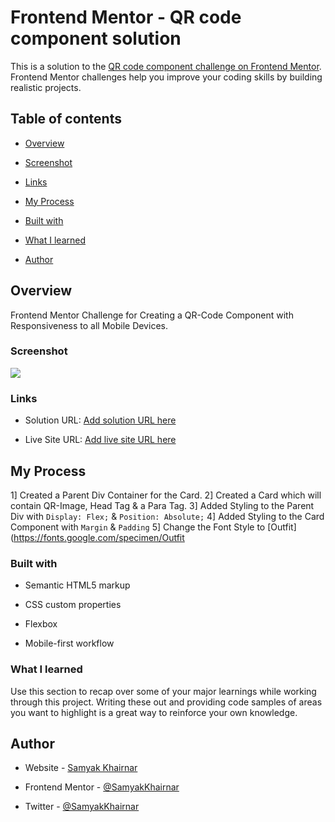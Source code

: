 # Frontend Mentor - QR code component solution

  

This is a solution to the [QR code component challenge on Frontend Mentor](https://www.frontendmentor.io/challenges/qr-code-component-iux_sIO_H). Frontend Mentor challenges help you improve your coding skills by building realistic projects.

  

## Table of contents

  

- [Overview](#overview)

- [Screenshot](#screenshot)

- [Links](#links)

- [My Process](#my-process)

- [Built with](#built-with)

- [What I learned](#what-i-learned)

- [Author](#author)



  

## Overview
Frontend Mentor Challenge for Creating a QR-Code Component with Responsiveness to all Mobile Devices.
  

### Screenshot

  

![](./screenshot.jpg)

  


  

### Links

  

- Solution URL: [Add solution URL here](https://your-solution-url.com)

- Live Site URL: [Add live site URL here](https://your-live-site-url.com)

  

## My Process

1] Created a Parent Div Container for the Card.
2] Created a Card which will contain QR-Image, Head Tag & a Para Tag.
3] Added Styling to the Parent Div with `Display: Flex;` & `Position: Absolute;`
4] Added Styling to the Card Component with `Margin` & `Padding`
5] Change the Font Style to [Outfit](https://fonts.google.com/specimen/Outfit

  

### Built with

  

- Semantic HTML5 markup

- CSS custom properties

- Flexbox

- Mobile-first workflow

  

### What I learned

  

Use this section to recap over some of your major learnings while working through this project. Writing these out and providing code samples of areas you want to highlight is a great way to reinforce your own knowledge.
  
 
  

## Author

  

- Website - [Samyak Khairnar](https://samyakk.netlify.app/)

- Frontend Mentor - [@SamyakKhairnar](https://www.frontendmentor.io/profile/SamyakKhairnar)

- Twitter - [@SamyakKhairnar](https://twitter.com/SamyakKhairnar)

  


  


